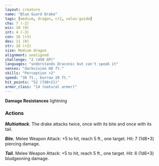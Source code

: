 ```yaml
---
layout: creature
name: "Blue Guard Drake"
tags: [medium, dragon, cr2, volos-guide]
cha: 7 (-2)
wis: 10 (0)
int: 4 (-3)
con: 16 (+3)
dex: 11 (0)
str: 16 (+3)
size: Medium dragon
alignment: unaligned
challenge: "2 (450 XP)"
languages: "understands Draconic but can't speak it"
senses: "darkvision 60 ft."
skills: "Perception +2"
speed: "30 ft., burrow 20 ft."
hit_points: "52 (7d8+21)"
armor_class: "14 (natural armor)"
---
```


**Damage Resistances** lightning

### Actions

***Multiattack.*** The drake attacks twice, once with its bite and once with its tail.

***Bite.*** Melee Weapon Attack: +5 to hit, reach 5 ft., one target. Hit: 7 (1d8+3) piercing damage.

***Tail.*** Melee Weapon Attack: +5 to hit, reach 5 ft., one target. Hit: 6 (1d6+3) bludgeoning damage.